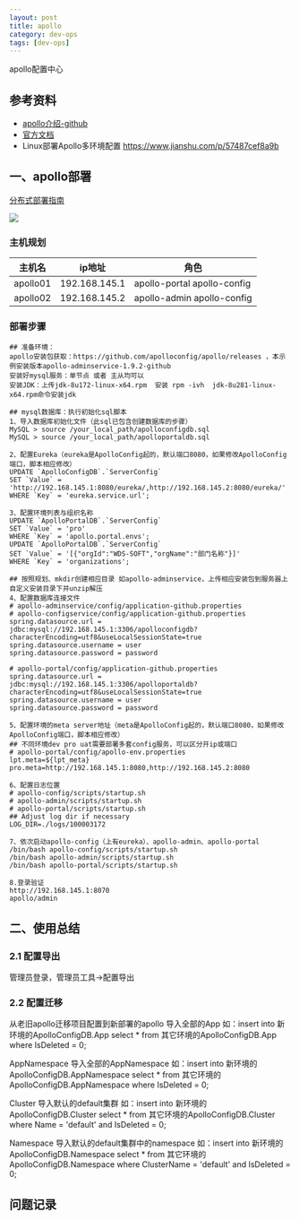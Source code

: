```yaml
---
layout: post
title: apollo
category: dev-ops
tags: [dev-ops]
---
```


apollo配置中心

## 参考资料
- [apollo介绍-github](https://github.com/ctripcorp/apollo/wiki)
- [官方文档](https://www.apolloconfig.com/#/zh/design/apollo-introduction)
- Linux部署Apollo多环境配置 https://www.jianshu.com/p/57487cef8a9b

## 一、apollo部署 
[分布式部署指南](https://www.apolloconfig.com/#/zh/deployment/distributed-deployment-guide)

![](https://wdsheng0i.github.io/assets/images/2021/apollo/apollo.png)

### 主机规划
| 主机名 | ip地址          | 角色                 |
|---|---------------|--------------------|
|apollo01| 192.168.145.1 | apollo-portal apollo-config  |
|apollo02| 192.168.145.2 | apollo-admin apollo-config  | 

### 部署步骤 
```    
## 准备环境：
apollo安装包获取：https://github.com/apolloconfig/apollo/releases ，本示例安装版本apollo-adminservice-1.9.2-github
安装好mysql服务：单节点 或者 主从均可以
安装JDK：上传jdk-8u172-linux-x64.rpm  安装 rpm -ivh  jdk-8u281-linux-x64.rpm命令安装jdk  

## mysql数据库：执行初始化sql脚本
1、导入数据库初始化文件（此sql已包含创建数据库的步骤）
MySQL > source /your_local_path/apolloconfigdb.sql
MySQL > source /your_local_path/apolloportaldb.sql

2、配置Eureka（eureka是ApolloConfig起的，默认端口8080，如果修改ApolloConfig端口，脚本相应修改）
UPDATE `ApolloConfigDB`.`ServerConfig` 
SET `Value` = 'http://192.168.145.1:8080/eureka/,http://192.168.145.2:8080/eureka/'
WHERE `Key` = 'eureka.service.url';

3、配置环境列表与组织名称
UPDATE `ApolloPortalDB`.`ServerConfig` 
SET `Value` = 'pro' 
WHERE `Key` = 'apollo.portal.envs';
UPDATE `ApolloPortalDB`.`ServerConfig` 
SET `Value` = '[{"orgId":"WDS-SOFT","orgName":"部门名称"}]' 
WHERE `Key` = 'organizations';

## 按照规划、mkdir创建相应目录 如apollo-adminservice，上传相应安装包到服务器上自定义安装目录下并unzip解压
4、配置数据库连接文件
# apollo-adminservice/config/application-github.properties
# apollo-configservice/config/application-github.properties
spring.datasource.url = jdbc:mysql://192.168.145.1:3306/apolloconfigdb?
characterEncoding=utf8&useLocalSessionState=true
spring.datasource.username = user
spring.datasource.password = password

# apollo-portal/config/application-github.properties
spring.datasource.url = jdbc:mysql://192.168.145.1:3306/apolloportaldb?
characterEncoding=utf8&useLocalSessionState=true
spring.datasource.username = user
spring.datasource.password = password

5、配置环境的meta server地址（meta是ApolloConfig起的，默认端口8080，如果修改ApolloConfig端口，脚本相应修改）
## 不同环境dev pro uat需要部署多套config服务，可以区分开ip或端口
# apollo-portal/config/apollo-env.properties
lpt.meta=${lpt_meta}
pro.meta=http://192.168.145.1:8080,http://192.168.145.2:8080

6、配置日志位置
# apollo-config/scripts/startup.sh
# apollo-admin/scripts/startup.sh
# apollo-portal/scripts/startup.sh
## Adjust log dir if necessary
LOG_DIR=./logs/100003172

7、依次启动apollo-config（上有eureka）、apollo-admin、apollo-portal
/bin/bash apollo-config/scripts/startup.sh
/bin/bash apollo-admin/scripts/startup.sh
/bin/bash apollo-portal/scripts/startup.sh

8.登录验证
http://192.168.145.1:8070
apollo/admin
```

## 二、使用总结
### 2.1 配置导出
管理员登录，管理员工具->配置导出

### 2.2 配置迁移
从老旧apollo迁移项目配置到新部署的apollo
导入全部的App
如：insert into 新环境的ApolloConfigDB.App select * from 其它环境的ApolloConfigDB.App where IsDeleted = 0;

AppNamespace
导入全部的AppNamespace
如：insert into 新环境的ApolloConfigDB.AppNamespace select * from 其它环境的ApolloConfigDB.AppNamespace where IsDeleted = 0;

Cluster
导入默认的default集群
如：insert into 新环境的ApolloConfigDB.Cluster select * from 其它环境的ApolloConfigDB.Cluster where Name = 'default' and IsDeleted = 0;

Namespace
导入默认的default集群中的namespace
如：insert into 新环境的ApolloConfigDB.Namespace select * from 其它环境的ApolloConfigDB.Namespace where ClusterName = 'default' and IsDeleted = 0;

## 问题记录